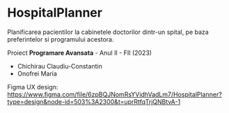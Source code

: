 # HospitalPlanner
Planificarea pacientilor la cabinetele doctorilor dintr-un spital, pe baza preferintelor si programului acestora.

Proiect __Programare Avansata__ - Anul II - FII (2023)
  
  - Chichirau Claudiu-Constantin
  - Onofrei Maria

Figma UX design: https://www.figma.com/file/6zpBQJNomRsYVidhVadLm7/HospitalPlanner?type=design&node-id=503%3A2300&t=uprRtfqTrjQNBtvA-1

